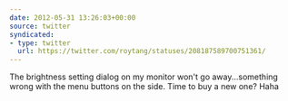 ```yaml
---
date: 2012-05-31 13:26:03+00:00
source: twitter
syndicated:
- type: twitter
  url: https://twitter.com/roytang/statuses/208187589700751361/
---
```


The brightness setting dialog on my monitor won't go away...something wrong with the menu buttons on the side. Time to buy a new one? Haha